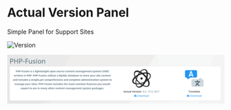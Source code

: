 # Actual Version Panel
Simple Panel for Support Sites

![Version](https://img.shields.io/badge/Version-1.0.2-blue.svg)

![Preview](preview.png)
